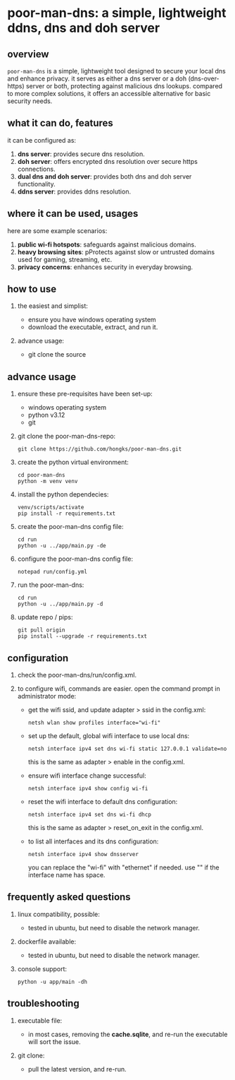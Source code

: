 # poor-man-dns: a simple, lightweight ddns, dns and doh server


## overview

`poor-man-dns` is a simple, lightweight tool designed to secure your local dns and enhance privacy.
it serves as either a dns server or a doh (dns-over-https) server or both, protecting against malicious dns lookups.
compared to more complex solutions, it offers an accessible alternative for basic security needs.


## what it can do, features

it can be configured as:
1. **dns server**: provides secure dns resolution.
2. **doh server**: offers encrypted dns resolution over secure https connections.
3. **dual dns and doh server**: provides both dns and doh server functionality.
4. **ddns server**: provides ddns resolution.

## where it can be used, usages

here are some example scenarios:
1. **public wi-fi hotspots**: safeguards against malicious domains.
2. **heavy browsing sites**: pProtects against slow or untrusted domains used for gaming, streaming, etc.
3. **privacy concerns**: enhances security in everyday browsing.


## how to use

1. the easiest and simplist:
   * ensure you have windows operating system
   * download the executable, extract, and run it.

2. advance usage:
   * git clone the source


## advance usage

1. ensure these pre-requisites have been set-up:
   * windows operating system
   * python v3.12
   * git

2. git clone the poor-man-dns-repo:
   ```
   git clone https://github.com/hongks/poor-man-dns.git
   ```

3. create the python virtual environment:
   ```
   cd poor-man-dns
   python -m venv venv
   ```

4. install the python dependecies:
   ```
   venv/scripts/activate
   pip install -r requirements.txt
   ```

5. create the poor-man-dns config file:
   ```
   cd run
   python -u ../app/main.py -de
   ```

6. configure the poor-man-dns config file:
   ```
   notepad run/config.yml
   ```

7. run the poor-man-dns:
   ```
   cd run
   python -u ../app/main.py -d
   ```

8. update repo / pips:
   ```
   git pull origin
   pip install --upgrade -r requirements.txt
   ```


## configuration

1. check the poor-man-dns/run/config.xml.
2. to configure wifi, commands are easier. open the command prompt in administrator mode:

   * get the wifi ssid, and update adapter > ssid in the config.xml:
      ```
      netsh wlan show profiles interface="wi-fi"
      ```

   * set up the default, global wifi interface to use local dns:
      ```
      netsh interface ipv4 set dns wi-fi static 127.0.0.1 validate=no
      ```
      this is the same as adapter > enable in the config.xml.

   * ensure wifi interface change successful:
      ```
      netsh interface ipv4 show config wi-fi
      ```

   * reset the wifi interface to default dns configuration:
      ```
      netsh interface ipv4 set dns wi-fi dhcp
      ```
      this is the same as adapter > reset_on_exit in the config.xml.

   * to list all interfaces and its dns configuration:
      ```
      netsh interface ipv4 show dnsserver
      ```
      you can replace the "wi-fi" with "ethernet" if needed. use "" if the interface name has space.


## frequently asked questions
1. linux compatibility, possible:
   * tested in ubuntu, but need to disable the network manager.

2. dockerfile available:
   * tested in ubuntu, but need to disable the network manager.

3. console support:
   ```
   python -u app/main -dh
   ```


## troubleshooting

1. executable file:
   * in most cases, removing the **cache.sqlite**, and re-run the executable will sort the issue.

2. git clone:
   * pull the latest version, and re-run.

